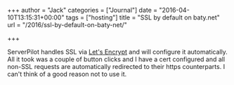 +++
author = "Jack"
categories = ["Journal"]
date = "2016-04-10T13:15:31+00:00"
tags = ["hosting"]
title = "SSL by default on baty.net"
url = "/2016/ssl-by-default-on-baty-net/"

+++

ServerPilot handles SSL via [Let's Encrypt][1] and will configure it automatically. All it took was a couple of button clicks and I have a cert configured and all non-SSL requests are automatically redirected to their https counterparts. I can't think of a good reason not to use it.

 [1]: https://letsencrypt.org